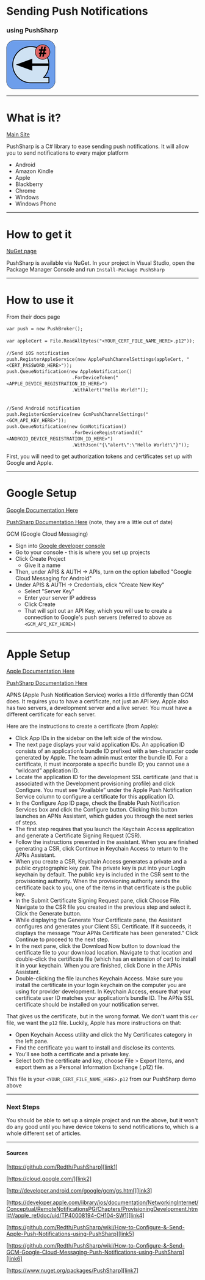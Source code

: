 # Sending Push Notifications
### using PushSharp

![PushSharp][img1]

---

# What is it?

[Main Site][link1]

PushSharp is a C# library to ease sending push notifications. It will allow you to send notifications to every major platform

* Android
* Amazon Kindle
* Apple
* Blackberry
* Chrome
* Windows
* Windows Phone

---

# How to get it

[NuGet page][link7]

PushSharp is available via NuGet. In your project in Visual Studio, open the Package Manager Console and run `Install-Package PushSharp`

---

# How to use it

From their docs page

```
var push = new PushBroker();

var appleCert = File.ReadAllBytes("<YOUR_CERT_FILE_NAME_HERE>.p12"));

//Send iOS notification
push.RegisterAppleService(new ApplePushChannelSettings(appleCert, "<CERT_PASSWORD_HERE>"));
push.QueueNotification(new AppleNotification()
						.ForDeviceToken("<APPLE_DEVICE_REGISTRATION_ID_HERE>")
						.WithAlert("Hello World!"));


//Send Android notification
push.RegisterGcmService(new GcmPushChannelSettings("<GCM_API_KEY_HERE>"));
push.QueueNotification(new GcmNotification()
						.ForDeviceRegistrationId("<ANDROID_DEVICE_REGISTRATION_ID_HERE>")
						.WithJson("{\"alert\":\"Hello World!\"}"));
```

First, you will need to get authorization tokens and certificates set up with Google and Apple.

---

# Google Setup

[Google Documentation Here][link3]

[PushSharp Documentation Here][link6] (note, they are a little out of date)

GCM (Google Cloud Messaging)

* Sign into [Google developer console][link2]
* Go to your console - this is where you set up projects
* Click Create Project
	* Give it a name
* Then, under APIS & AUTH -> APIs, turn on the option labelled "Google Cloud Messaging for Android"
* Under APIS & AUTH -> Credentials, click "Create New Key"
	* Select "Server Key"
	* Enter your server IP address
	* Click Create
	* That will spit out an API Key, which you will use to create a connection to Google's push servers (referred to above as `<GCM_API_KEY_HERE>`)

---

# Apple Setup

[Apple Documentation Here][link4]

[PushSharp Documentation Here][link5]

APNS (Apple Push Notification Service) works a little differently than GCM does. It requires you to have a certificate, not just an API key. Apple also has two servers, a development server and a live server. You must have a different certificate for each server.

Here are the instructions to create a certificate (from Apple):

* Click App IDs in the sidebar on the left side of the window.
* The next page displays your valid application IDs. An application ID consists of an application’s bundle ID prefixed with a ten-character code generated by Apple. The team admin must enter the bundle ID. For a certificate, it must incorporate a specific bundle ID; you cannot use a “wildcard” application ID.
* Locate the application ID for the development SSL certificate (and that is associated with the Development provisioning profile) and click Configure.
You must see “Available” under the Apple Push Notification Service column to configure a certificate for this application ID.
* In the Configure App ID page, check the Enable Push Notification Services box and click the Configure button.
Clicking this button launches an APNs Assistant, which guides you through the next series of steps.
* The first step requires that you launch the Keychain Access application and generate a Certificate Signing Request (CSR).
* Follow the instructions presented in the assistant. When you are finished generating a CSR, click Continue in Keychain Access to return to the APNs Assistant.
* When you create a CSR, Keychain Access generates a private and a public cryptographic key pair. The private key is put into your Login keychain by default. The public key is included in the CSR sent to the provisioning authority. When the provisioning authority sends the certificate back to you, one of the items in that certificate is the public key.
* In the Submit Certificate Signing Request pane, click Choose File. Navigate to the CSR file you created in the previous step and select it.
Click the Generate button.
* While displaying the Generate Your Certificate pane, the Assistant configures and generates your Client SSL Certificate. If it succeeds, it displays the message “Your APNs Certificate has been generated.” Click Continue to proceed to the next step.
* In the next pane, click the Download Now button to download the certificate file to your download location. Navigate to that location and double-click the certificate file (which has an extension of cer) to install it in your keychain. When you are finished, click Done in the APNs Assistant.
* Double-clicking the file launches Keychain Access. Make sure you install the certificate in your login keychain on the computer you are using for provider development. In Keychain Access, ensure that your certificate user ID matches your application’s bundle ID. The APNs SSL certificate should be installed on your notification server.

That gives us the certificate, but in the wrong format. We don't want this `cer` file, we want the `p12` file. Luckily, Apple has more instructions on that:

* Open Keychain Access utility and click the My Certificates category in the left pane.
* Find the certificate you want to install and disclose its contents.
* You’ll see both a certificate and a private key.
* Select both the certificate and key, choose File > Export Items, and export them as a Personal Information Exchange (.p12) file.

This file is your `<YOUR_CERT_FILE_NAME_HERE>.p12` from our PushSharp demo above

---

### Next Steps

You should be able to set up a simple project and run the above, but it won't do any good until you have device tokens to send notifications to, which is a whole different set of articles.

---

#### Sources

[https://github.com/Redth/PushSharp][link1]

[https://cloud.google.com/][link2]

[http://developer.android.com/google/gcm/gs.html][link3]

[https://developer.apple.com/library/ios/documentation/NetworkingInternet/Conceptual/RemoteNotificationsPG/Chapters/ProvisioningDevelopment.html#//apple_ref/doc/uid/TP40008194-CH104-SW1][link4]

[https://github.com/Redth/PushSharp/wiki/How-to-Configure-&-Send-Apple-Push-Notifications-using-PushSharp][link5]

[https://github.com/Redth/PushSharp/wiki/How-to-Configure-&-Send-GCM-Google-Cloud-Messaging-Push-Notifications-using-PushSharp][link6]

[https://www.nuget.org/packages/PushSharp][link7]

[link1]: https://github.com/Redth/PushSharp
[link2]: https://cloud.google.com/
[link3]: http://developer.android.com/google/gcm/gs.html
[link4]: https://developer.apple.com/library/ios/documentation/NetworkingInternet/Conceptual/RemoteNotificationsPG/Chapters/ProvisioningDevelopment.html#//apple_ref/doc/uid/TP40008194-CH104-SW1
[link5]: https://github.com/Redth/PushSharp/wiki/How-to-Configure-&-Send-Apple-Push-Notifications-using-PushSharp
[link6]: https://github.com/Redth/PushSharp/wiki/How-to-Configure-&-Send-GCM-Google-Cloud-Messaging-Push-Notifications-using-PushSharp
[link7]: https://www.nuget.org/packages/PushSharp

[img1]: /assets/2014-08-12/pushsharp.png